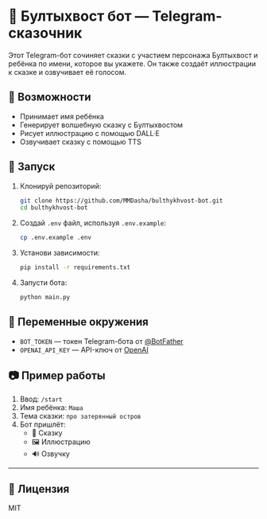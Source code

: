 # 🤖 Бултыхвост бот — Telegram-сказочник

Этот Telegram-бот сочиняет сказки с участием персонажа Бултыхвост и ребёнка по имени, которое вы укажете. Он также создаёт иллюстрации к сказке и озвучивает её голосом.

## 🧩 Возможности
- Принимает имя ребёнка
- Генерирует волшебную сказку с Бултыхвостом
- Рисует иллюстрацию с помощью DALL·E
- Озвучивает сказку с помощью TTS

## 🚀 Запуск

1. Клонируй репозиторий:
   ```bash
   git clone https://github.com/MMDasha/bulthykhvost-bot.git
   cd bulthykhvost-bot
   ```

2. Создай `.env` файл, используя `.env.example`:
   ```bash
   cp .env.example .env
   ```

3. Установи зависимости:
   ```bash
   pip install -r requirements.txt
   ```

4. Запусти бота:
   ```bash
   python main.py
   ```

## 📝 Переменные окружения

- `BOT_TOKEN` — токен Telegram-бота от [@BotFather](https://t.me/BotFather)
- `OPENAI_API_KEY` — API-ключ от [OpenAI](https://platform.openai.com/account/api-keys)

## 📷 Пример работы

1. Ввод: `/start`
2. Имя ребёнка: `Маша`
3. Тема сказки: `про затерянный остров`
4. Бот пришлёт:
   - 📖 Сказку
   - 🖼 Иллюстрацию
   - 🔊 Озвучку

---

## 🤝 Лицензия
MIT
